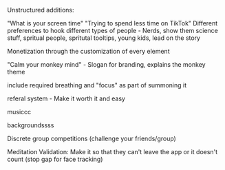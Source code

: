 Unstructured additions:

"What is your screen time" "Trying to spend less time on TikTok"
Different preferences to hook different types of people - Nerds, show them science stuff, spritual people, spritutal tooltips, young kids, lead on the story

Monetization through the customization of every element

"Calm your monkey mind" - Slogan for branding, explains the monkey theme

include required breathing and "focus" as part of summoning it

referal system - Make it worth it and easy

musiccc

backgroundssss

Discrete group competitions (challenge your friends/group)

Meditation Validation: Make it so that they can't leave the app or it doesn't count (stop gap for face tracking)